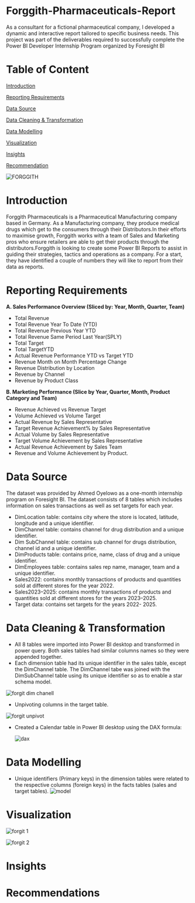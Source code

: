 # Forggith-Pharmaceuticals-Report
As a consultant for a fictional pharmaceutical company, I developed a dynamic and interactive report tailored to specific business needs. This project was part of the deliverables required to successfully complete the Power BI Developer Internship Program organized by Foresight BI
# Table of Content
[Introduction](https://github.com/Ehinmetan/Forggith-Pharmaceuticals-Report/blob/main/README.md#introduction)

[Reporting Requirements](https://github.com/Ehinmetan/Forggith-Pharmaceuticals-Report/blob/main/README.md#reporting-requirements)

[Data Source](https://github.com/Ehinmetan/Forggith-Pharmaceuticals-Report/blob/main/README.md#data-source)

[Data Cleaning & Transformation](https://github.com/Ehinmetan/Forggith-Pharmaceuticals-Report/blob/main/README.md#data-cleaning--transformation)

[Data Modelling](https://github.com/Ehinmetan/Forggith-Pharmaceuticals-Report/blob/main/README.md#data-modelling)

[Visualization](https://github.com/Ehinmetan/Forggith-Pharmaceuticals-Report/blob/main/README.md#visualization)

[Insights](https://github.com/Ehinmetan/Forggith-Pharmaceuticals-Report/blob/main/README.md#insights)

[Recommendation](https://github.com/Ehinmetan/Forggith-Pharmaceuticals-Report/blob/main/README.md#recommendations)


![FORGGITH](https://github.com/user-attachments/assets/9a95c7a7-8a14-4227-9e71-b822b83aacb2)
# Introduction
Forggith Pharmaceuticals is a Pharmaceutical Manufacturing company based in Germany. As a Manufacturing company, they produce medical drugs which get to the consumers through their Distributors.In their efforts to maximise growth, Forggith works with a team of Sales and Marketing pros who ensure retailers are able to get their products through the distributors.Forggith is looking to create some Power BI Reports to assist in guiding their strategies, tactics and operations as a company. For a start, they have identified a couple of numbers they will like to report from their data as reports.
# Reporting Requirements
**A. Sales Performance Overview (Sliced by: Year, Month, Quarter, Team)**

- Total Revenue
- Total Revenue Year To Date (YTD)
- Total Revenue Previous Year YTD
- Total Revenue Same Period Last Year(SPLY)
- Total Target
- Total TargetYTD
- Actual Revenue Performance YTD vs Target YTD
- Revenue Month on Month Percentage Change
- Revenue Distribution by Location
- Revenue by Channel
- Revenue by Product Class
  
**B. Marketing Performance (Slice by Year, Quarter, Month, Product Category and Team)**

- Revenue Achieved vs Revenue Target
- Volume Achieved vs Volume Target
- Actual Revenue by Sales Representative
- Target Revenue Achievement% by Sales Representative
- Actual Volume by Sales Representative
- Target Volume Achievement by Sales Representative
- Actual Revenue Achievement by Sales Team
- Revenue and Volume Achievement by Product.

# Data Source 

The dataset was provided by Ahmed Oyelowo as a one-month internship program on Foresight BI. The dataset consists of 8 tables which includes information on sales transactions as well as set targets for each year.

- DimLocation table: contains city where the store is located, latitude, longitude and a unique identifier.
- DimChannel table: contains channel for drug distribution and a unique identifier.
- Dim SubChannel table: contains sub channel for drugs distribution, channel id and a unique identifier.
- DimProducts table: contains price, name, class of drug and a unique identifier.
- DimEmployees table: contains sales rep name, manager, team and a unique identifier.
- Sales2022: contains monthly transactions of products and quantities sold at different stores for the year 2022.
- Sales2023–2025: contains monthly transactions of products and quantities sold at different stores for the years 2023–2025.
- Target data: contains set targets for the years 2022- 2025.

# Data Cleaning & Transformation
- All 8 tables were imported into Power BI desktop and transformed in power query.
 Both sales tables had similar columns names so they were appended together.
- Each dimension table had its unique identifier in the sales table, except the DimChannel table. The DimChannel tabe was joined with the DimSubChannel table using its unique identifier so as to enable a star schema model.

![forgit dim chanell](https://github.com/user-attachments/assets/de251c83-05bd-4613-babb-df92d058df3b)

- Unpivoting columns in the target table.

![forgit unpivot](https://github.com/user-attachments/assets/f42f5891-af4a-479d-a997-75623059c491)

- Created a Calendar table in Power BI desktop using the DAX formula:
  
  ![dax](https://github.com/user-attachments/assets/4b5a730b-a4bd-428f-8c2c-02afa0e31de4)

 # Data Modelling

- Unique identifiers (Primary keys) in the dimension tables were related to the respective columns (foreign keys) in the facts tables (sales and target tables).
![model](https://github.com/user-attachments/assets/d8992b81-63c6-47e0-b0a1-382865681ba0)

# Visualization

![forgit 1](https://github.com/user-attachments/assets/07efccfa-3b09-45ce-8283-e459bbec22f2)

![forgit 2](https://github.com/user-attachments/assets/545d0291-f7f4-41ed-8a95-ccdbee29a8fe)

# Insights

# Recommendations

